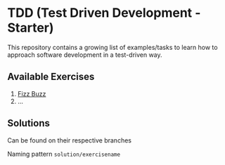 # TDD (Test Driven Development - Starter)

This repository contains a growing list of examples/tasks to learn how to approach software development in a test-driven way.

## Available Exercises
1. [Fizz Buzz](src/fizzBuzz/readme.md)
2. ...


## Solutions

Can be found on their respective branches

Naming pattern `solution/exercisename`